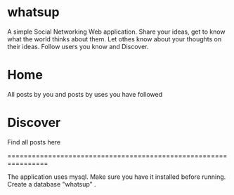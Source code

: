 whatsup
=======


A simple Social Networking Web application. Share your ideas, get to know what the world thinks about them. Let othes know about your thoughts on their ideas. Follow users you know and Discover.

Home
====
All posts by you and posts by uses you have followed

Discover
========
Find all posts here

================================================================

The application uses mysql. Make sure you have it installed before running. Create a database "whatsup" .
